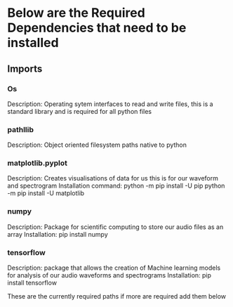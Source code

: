 # Below are the Required Dependencies that need to be installed

## Imports

### Os
Description: Operating sytem interfaces to read and write files, this is a standard library and is required for all python files

### pathllib
Description: Object oriented filesystem paths native to python

### matplotlib.pyplot
Description: Creates visualisations of data for us this is for our waveform and spectrogram
Installation command: python -m pip install -U pip
                      python -m pip install -U matplotlib

### numpy
Description: Package for scientific computing to store our audio files as an array
Installation: pip install numpy

### tensorflow
Description: package that allows the creation of Machine learning models for analysis of our audio waveforms and spectrograms
Installation: pip install tensorflow

These are the currently required paths if more are required add them below






